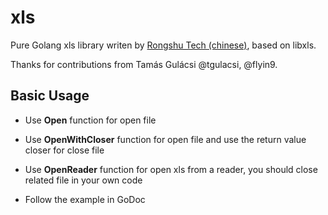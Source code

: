 # xls

Pure Golang xls library writen by [Rongshu Tech (chinese)](http://www.rongshu.tech), based on libxls.

Thanks for contributions from Tamás Gulácsi @tgulacsi, @flyin9.

## Basic Usage

* Use **Open** function for open file
* Use **OpenWithCloser** function for open file and use the return value closer for close file
* Use **OpenReader** function for open xls from a reader, you should close related file in your own code

* Follow the example in GoDoc

